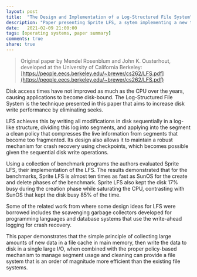 ```yaml
---
layout: post
title:  "The Design and Implementation of a Log-Structured File System"
description: "Paper presenting Sprite LFS, a sytem implementing a new technique for disk storage management that speeds up both file writing and crash recovery."
date:   2021-02-09 21:00:00
tags: [operating systems, paper summary]
comments: true
share: true
---
```


> Original paper by Mendel Rosenblum and John K. Ousterhout, developed at the University of California
Berkeley: [https://people.eecs.berkeley.edu/~brewer/cs262/LFS.pdf](https://people.eecs.berkeley.edu/~brewer/cs262/LFS.pdf)

Disk access times have not improved as much as the CPU over the years, causing applications to become disk-bound. The Log-Structured File System is the technique presented in this paper that aims to increase disk write performance by eliminating seeks.

LFS achieves this by writing all modifications in disk sequentially in a log-like structure, dividing this log into segments, and applying into the segment a clean policy that compresses the live information from segments that become too fragmented. Its design also allows it to maintain a robust mechanism for crash recovery using checkpoints, which becomes possible given the sequential disk write operations.

Using a collection of benchmark programs the authors evaluated Sprite LFS, their implementation of the LFS. The results demonstrated that for the benchmarks, Sprite LFS is almost ten times as fast as SunOS for the create and delete phases of the benchmark. Sprite LFS also kept the disk 17% busy during the creation phase while saturating the CPU, contrasting with SunOS that kept the disk busy 85% of the time.

Some of the related work from where some design ideas for LFS were borrowed includes the scavenging garbage collectors developed for programming languages and database systems that use the write-ahead logging for crash recovery.

This paper demonstrates that the simple principle of collecting large amounts of new data in a file cache in main memory, then write the data to disk in a single large I/O, when combined with the proper policy-based mechanism to manage segment usage and cleaning can provide a file system that is an order of magnitude more efficient than the existing file systems. 
